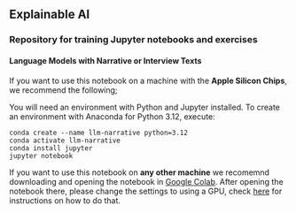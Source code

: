 ## Explainable AI

### Repository for training Jupyter notebooks and exercises

#### Language Models with Narrative or Interview Texts

If you want to use this notebook on a machine with the **Apple Silicon Chips**, we recommend the following;

You will need an environment with Python and Jupyter installed. To create an environment with Anaconda for Python 3.12, execute: 

```
conda create --name llm-narrative python=3.12
conda activate llm-narrative
conda install jupyter
jupyter notebook
```

If you want to use this notebook on **any other machine** we recomemnd downloading and opening the notebook in [Google Colab](https://colab.research.google.com/). After opening the notebook there, please change the settings to using a GPU, check [here](https://www.geeksforgeeks.org/how-to-use-gpu-in-google-colab/) for instructions on how to do that.
